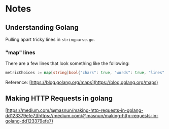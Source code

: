 # Notes
## Understanding Golang

Pulling apart tricky lines in `stringparse.go`.

### "map" lines

There are a few lines that look something like the following: 

```go
metricChoices := map[string]bool{"chars": true, "words": true, "lines": true}
```

Reference: [https://blog.golang.org/maps](https://blog.golang.org/maps)


## Making HTTP Requests in golang

[https://medium.com/@masnun/making-http-requests-in-golang-dd123379efe7](https://medium.com/@masnun/making-http-requests-in-golang-dd123379efe7)

